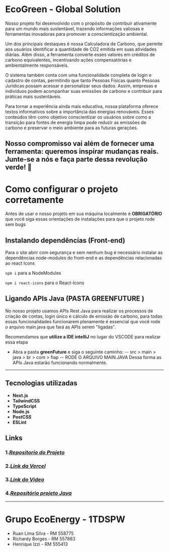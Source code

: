# EcoGreen - Global Solution
Nosso projeto foi desenvolvido com o propósito de contribuir ativamente para um mundo mais sustentável, trazendo informações valiosas e ferramentas inovadoras para promover a conscientização ambiental.

Um dos principais destaques é nossa Calculadora de Carbono, que permite aos usuários identificar a quantidade de CO2 emitida em suas atividades diárias. Além disso, a ferramenta converte esses valores em créditos de carbono equivalentes, incentivando ações compensatórias e ambientalmente responsáveis.

O sistema também conta com uma funcionalidade completa de login e cadastro de contas, permitindo que tanto Pessoas Físicas quanto Pessoas Jurídicas possam acessar e personalizar seus dados. Assim, empresas e indivíduos podem acompanhar suas emissões de carbono e contribuir para práticas mais sustentáveis.

Para tornar a experiência ainda mais educativa, nossa plataforma oferece textos informativos sobre a importância das energias renováveis. Esses conteúdos têm como objetivo conscientizar os usuários sobre como a transição para fontes de energia limpa pode reduzir as emissões de carbono e preservar o meio ambiente para as futuras gerações.

Nosso compromisso vai além de fornecer uma ferramenta: queremos inspirar mudanças reais. Junte-se a nós e faça parte dessa revolução verde! 🌱
---

# Como configurar o projeto corretamente
Antes de usar o nosso projeto em sua máquina localmente é **OBRIGATÓRIO** que você siga essas orientações de instalações para que o projeto rode sem bugs
## Instalando dependências (Front-end)
Para o site abrir com segurança e sem nenhum bug é necessário instalar as dependências node-modules do front-end e as dependências relacionadas ao react Icons

``` npm i ``` para a NodeModules

```npm i react-icons``` para o React-Icons

## Ligando  APIs Java (PASTA GREENFUTURE )
No nosso projeto usamos APIs Rest Java para realizar os processos de criação de contas, login único e cálculo de emissão de carbono, para todas essas funcionalidades funcionarem plenamente é essencial que você rode o arquivo main.java que fará as APIs serem "ligadas".

Recomendamos que **utilize a IDE intelliJ** no lugar do VSCODE para realizar essa etapa

- Abra a pasta **greenFuture** e siga o seguinte caminho:
-- src > main > java > br > com > fiap
-- RODE O ARQUIVO MAIN.JAVA
Dessa forma as APIs Java estarão funcionando normalmente.
---
## Tecnologias utilizadas

- **Next.js**
- **TailwindCSS**
- **TypeScript**
- **Node.js**
- **PostCSS**
- **ESLint**

## Links

### 1.*[Repositorio do Projeto](https://github.com/ruaanls/futureGreen)*

### 2.*[Link da Vercel](https://future-green-rhkvmda4y-ruaanls-projects.vercel.app)*

### 3.*[Link do Video](https://github.com/ruaanls/futureGreen)*

### 4.*[Repositório projeto Java](https://github.com/ruaanls/CalculaCarbonoJava)*


---

# Grupo EcoEnergy - 1TDSPW 

- Ruan Lima Silva - RM 558775
- Richardy Borges - RM 557883
- Henrique Izzi - RM 555413